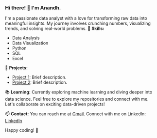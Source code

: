 ### Hi there! 👋 I'm Anandh.
I'm a passionate data analyst with a love for transforming raw data into meaningful insights. My journey involves crunching numbers, visualizing trends, and solving real-world problems. 
🌟 **Skills:**
- Data Analysis
- Data Visualization
- Python
- SQL
- Excel

🚀 **Projects:**
- [Project 1](link-to-project-1): Brief description.
- [Project 2](link-to-project-2): Brief description.

📚 **Learning:**
Currently exploring machine learning and diving deeper into data science.
Feel free to explore my repositories and connect with me. Let's collaborate on exciting data-driven projects!

📫 **Contact:**
You can reach me at [Gmail](mailto:anandhjayraman@gmail.com).
Connect with me on LinkedIn: [LinkedIn](https://www.linkedin.com/in/anand-jayraman)


Happy coding! 🚀
